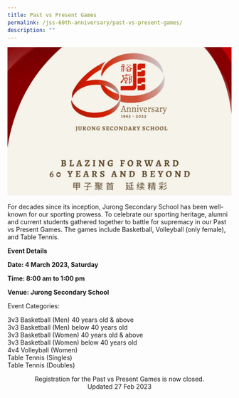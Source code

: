 ```yaml
---
title: Past vs Present Games
permalink: /jss-60th-anniversary/past-vs-present-games/
description: ""
---
```

![](/images/60th%20Anniversary%20Logo.jpeg)

For decades since its inception, Jurong Secondary School has been well-known for our sporting prowess. To celebrate our sporting heritage, alumni and current students gathered together to battle for supremacy in our Past vs Present Games. The games include Basketball, Volleyball (only female), and Table Tennis.

**Event Details**

**Date: 4 March 2023, Saturday**

**Time: 8:00 am to 1:00 pm**

**Venue: Jurong Secondary School**


Event Categories:

3v3 Basketball (Men) 40 years old & above<br>
3v3 Basketball (Men) below 40 years old<br>
3v3 Basketball (Women) 40 years old & above<br>
3v3 Basketball (Women) below 40 years old<br>
4v4 Volleyball (Women)<br>
Table Tennis (Singles)<br>
Table Tennis (Doubles)

<center> Registration for the Past vs Present Games is now closed.

<center> Updated 27 Feb 2023 </center>